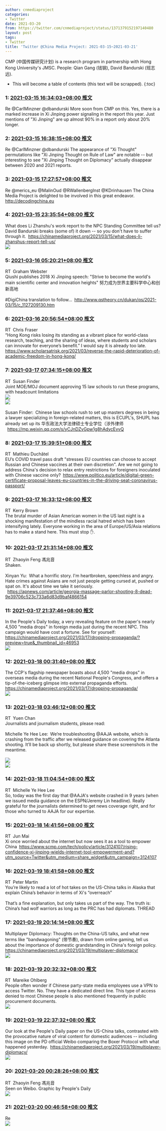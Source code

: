 ```yaml
---
author: cnmediaproject
categories:
- Twitter
date: 2021-03-20
from: https://twitter.com/cnmediaproject/status/1371379152197140480
layout: post
tags:
- Twitter
title: 'Twitter @China Media Project: 2021-03-15~2021-03-21'
---
```


CMP (中国传媒研究计划) is a research program in partnership with Hong Kong University's JMSC. People: Qian Gang (钱钢), David Bandurski (班志远). 

* This will become a table of contents (this text will be scrapped).
{:toc}

### 1: [2021-03-15 16:34:03+08:00 推文](https://twitter.com/cnmediaproject/status/1371379152197140480)

Re @CarlMinzner @dbandurski More soon from CMP on this. Yes, there is a marked increase in Xi Jinping power signaling in the report this year. Just mentions of "Xi Jinping" are up almost 90% in a report only about 20% longer.

### 2: [2021-03-15 16:38:15+08:00 推文](https://twitter.com/cnmediaproject/status/1371380208771665920)

Re @CarlMinzner @dbandurski The appearance of "Xi Thought" permutations like "Xi Jinping Thought on Rule of Law" are notable -- but  interesting to see "Xi Jinping Thought on Diplomacy" actually disappear between 2020 and 2021 reports.

### 3: [2021-03-15 17:27:57+08:00 推文](https://twitter.com/cnmediaproject/status/1371392718077886465)

Re @merics_eu @MalinOud @RWallenbergInst @KDrinhausen The China Media Project is delighted to be involved in this great endeavor. <a href="http://decodingchina.eu/" target="_blank" rel="noopener noreferrer">http://decodingchina.eu</a>

### 4: [2021-03-15 23:35:54+08:00 推文](https://twitter.com/cnmediaproject/status/1371485315534295042)

What does Li Zhanshu's work report to the NPC Standing Committee tell us? David Bandurski breaks (some of) it down -- so you don't have to suffer through it. <a href="https://chinamediaproject.org/2021/03/15/what-does-li-zhanshus-report-tell-us/" target="_blank" rel="noopener noreferrer">https://chinamediaproject.org/2021/03/15/what-does-li-zhanshus-report-tell-us/</a><br><img style src="https://pbs.twimg.com/media/Ewh-LmmXIAMiJ4u?format=jpg&name=orig" referrerpolicy="no-referrer">

### 5: [2021-03-16 05:20:21+08:00 推文](https://twitter.com/gwbstr/status/1371571997629501445)

RT Graham Webster<br>Qiushi publishes 2018 Xi Jinping speech: "Strive to become the world's main scientific center and innovation heights" 努力成为世界主要科学中心和创新高地 <br><br>#DigiChina translation to follow... <a href="http://www.qstheory.cn/dukan/qs/2021-03/15/c_1127209130.htm" target="_blank" rel="noopener noreferrer">http://www.qstheory.cn/dukan/qs/2021-03/15/c_1127209130.htm</a>

### 6: [2021-03-16 20:56:54+08:00 推文](https://twitter.com/_CJFraser_/status/1371807689538301952)

RT Chris Fraser<br>“Hong Kong risks losing its standing as a vibrant place for world-class research, teaching, and the sharing of ideas, where students and scholars can innovate for everyone’s benefit.” I would say it is already too late. <a href="https://www.scholarsatrisk.org/2021/03/reverse-the-rapid-deterioration-of-academic-freedom-in-hong-kong/" target="_blank" rel="noopener noreferrer">https://www.scholarsatrisk.org/2021/03/reverse-the-rapid-deterioration-of-academic-freedom-in-hong-kong/</a>

### 7: [2021-03-17 07:34:15+08:00 推文](https://twitter.com/SPCmonitor/status/1371968081556238342)

RT Susan Finder<br>Joint MOE/MOJ document approving 15 law schools to run these programs, with headcount limitations<br><img style src="https://pbs.twimg.com/media/Ewo1XVvVIAAKhGZ?format=png&name=orig" referrerpolicy="no-referrer"><br><img style src="https://pbs.twimg.com/media/Ewo1riRVEAkwFzK?format=png&name=orig" referrerpolicy="no-referrer"><br><br>Susan Finder: Chinese law schools rush to set up masters degrees in being a lawyer specializing in foreign-related matters, this is ECUPL's, SHUPL has already set up its 华东政法大学法律硕士专业学位（涉外律师<br> <a href="https://mp.weixin.qq.com/s/yCJnDZvGpw1g8hAdycEvvQ" target="_blank" rel="noopener noreferrer">https://mp.weixin.qq.com/s/yCJnDZvGpw1g8hAdycEvvQ</a>

### 8: [2021-03-17 15:39:51+08:00 推文](https://twitter.com/mtdtl/status/1372090287955316736)

RT Mathieu Duchâtel<br>EU’s COVID travel pass draft "stresses EU countries can choose to accept Russian and Chinese vaccines at their own discretion". Are we not going to address China's decision to relax entry restrictions for foreigners inoculated with Chinese vaccine only? <a href="https://www.politico.eu/article/digital-green-certificate-proposal-leaves-eu-countries-in-the-driving-seat-coronavirus-passport/" target="_blank" rel="noopener noreferrer">https://www.politico.eu/article/digital-green-certificate-proposal-leaves-eu-countries-in-the-driving-seat-coronavirus-passport/</a>

### 9: [2021-03-17 16:33:12+08:00 推文](https://twitter.com/Bkerrychina/status/1372103711972069376)

RT Kerry Brown<br>The brutal murder of Asian American women in the US last night is a shocking manifestation of the mindless racial hatred which has been intensifying lately. Everyone working in the area of Europe/US/Asia relations has to make a stand here. This must stop ✋.

### 10: [2021-03-17 21:31:14+08:00 推文](https://twitter.com/ZhaoyinFeng/status/1372178717032734722)

RT Zhaoyin Feng 馮兆音<br>Shaken.<br><br>Xinyan Yu: What a horrific story. I'm heartbroken, speechless and angry. Hate crimes against Asians are not just people getting cursed at, pushed or spat on. It's about time we take it seriously.<br> <a href="https://apnews.com/article/georgia-massage-parlor-shooting-8-dead-9e39706c523c733a6d83d9baf4866154" target="_blank" rel="noopener noreferrer">https://apnews.com/article/georgia-massage-parlor-shooting-8-dead-9e39706c523c733a6d83d9baf4866154</a>

### 11: [2021-03-17 21:37:46+08:00 推文](https://twitter.com/cnmediaproject/status/1372180362303045636)

In the People's Daily today, a very revealing feature on the paper's nearly 4,500 "media drops" in foreign media just during the recent NPC. This campaign would have cost a fortune. See for yourself: <a href="https://chinamediaproject.org/2021/03/17/dropping-propaganda/?preview=true&_thumbnail_id=46953" target="_blank" rel="noopener noreferrer">https://chinamediaproject.org/2021/03/17/dropping-propaganda/?preview=true&_thumbnail_id=46953</a><br><img style src="https://pbs.twimg.com/media/Ewr2uHaWgAIZE9g?format=jpg&name=orig" referrerpolicy="no-referrer">

### 12: [2021-03-18 00:31:40+08:00 推文](https://twitter.com/cnmediaproject/status/1372224123074658304)

The CCP's flagship newspaper boasts about 4,500 "media drops" in overseas media during the recent National People's Congress, and offers a tip-of-the-iceberg glimpse into external propaganda efforts. <a href="https://chinamediaproject.org/2021/03/17/dropping-propaganda/" target="_blank" rel="noopener noreferrer">https://chinamediaproject.org/2021/03/17/dropping-propaganda/</a><br><img style src="https://pbs.twimg.com/media/Ewseg6kWEAEgaeU?format=jpg&name=orig" referrerpolicy="no-referrer">

### 13: [2021-03-18 03:46:12+08:00 推文](https://twitter.com/xinwenxiaojie/status/1372273081096540172)

RT Yuen Chan<br>Journalists and journalism students, please read:<br><br>Michelle Ye Hee Lee: We’re troubleshooting @AAJA website, which is crashing from the traffic after we released guidance on covering the Atlanta shooting. It’ll be back up shortly, but please share these screenshots in the meantime.<br><br><img style src="https://pbs.twimg.com/media/Ews8L8SWQAY5cPH?format=jpg&name=orig" referrerpolicy="no-referrer"><br><img style src="https://pbs.twimg.com/media/Ews8L8QWgAURv-y?format=jpg&name=orig" referrerpolicy="no-referrer">

### 14: [2021-03-18 11:04:54+08:00 推文](https://twitter.com/myhlee/status/1372383483146997762)

RT Michelle Ye Hee Lee<br>So, today was the first day that @AAJA's website crashed in 9 years (when we issued media guidance on the ESPN/Jeremy Lin headline). Really grateful for the journalists determined to get news coverage right, and for those who turned to AAJA for our expertise.

### 15: [2021-03-18 14:41:56+08:00 推文](https://twitter.com/Junmai1103/status/1372438099750309889)

RT Jun Mai<br>Xi once worried about the internet but now sees it as a tool to empower China <a href="https://www.scmp.com/tech/policy/article/3124107/rising-confidence-xi-jinping-wields-internet-tool-empowerment-and?utm_source=Twitter&utm_medium=share_widget&utm_campaign=3124107" target="_blank" rel="noopener noreferrer">https://www.scmp.com/tech/policy/article/3124107/rising-confidence-xi-jinping-wields-internet-tool-empowerment-and?utm_source=Twitter&utm_medium=share_widget&utm_campaign=3124107</a>

### 16: [2021-03-19 18:41:58+08:00 推文](https://twitter.com/PeterMartin_PCM/status/1372860893936111619)

RT Peter Martin<br>You’re likely to read a lot of hot takes on the US-China talks in Alaska that explain China’s behavior in terms of Xi's “overreach”<br><br>That’s a fine explanation, but only takes us part of the way. The truth is: China’s had wolf warriors as long as the PRC has had diplomats. THREAD

### 17: [2021-03-19 20:14:14+08:00 推文](https://twitter.com/cnmediaproject/status/1372884115456987145)

Multiplayer Diplomacy: Thoughts on the China-US talks, and what new terms like "bandwagoning" (带节奏), drawn from online gaming, tell us about the importance of domestic grandstanding in China's foreign policy. <a href="https://chinamediaproject.org/2021/03/19/multiplayer-diplomacy/" target="_blank" rel="noopener noreferrer">https://chinamediaproject.org/2021/03/19/multiplayer-diplomacy/</a><br><img style src="https://pbs.twimg.com/media/Ew12wJaXAAEi733?format=jpg&name=orig" referrerpolicy="no-referrer">

### 18: [2021-03-19 20:32:32+08:00 推文](https://twitter.com/MareikeOhlberg/status/1372888719775174659)

RT Mareike Ohlberg<br>People often wonder if Chinese party-state media employees use a VPN to access Twitter. No. They have a dedicated direct line. This type of access denied to most Chinese people is also mentioned frequently in public procurement documents.<br><img style src="https://pbs.twimg.com/media/Ew162W0XAAA2lJ4?format=png&name=orig" referrerpolicy="no-referrer">

### 19: [2021-03-19 22:37:32+08:00 推文](https://twitter.com/cnmediaproject/status/1372920178619654147)

Our look at the People's Daily paper on the US-China talks, contrasted with the provocative nature of viral content for domestic audiences -- including this image on the PD official Weibo comparing the Boxer Protocol with what happened yesterday. <a href="https://chinamediaproject.org/2021/03/19/multiplayer-diplomacy/" target="_blank" rel="noopener noreferrer">https://chinamediaproject.org/2021/03/19/multiplayer-diplomacy/</a><br><img style src="https://pbs.twimg.com/media/Ew2XnTdXIAASpaf?format=png&name=orig" referrerpolicy="no-referrer">

### 20: [2021-03-20 00:28:26+08:00 推文](https://twitter.com/ZhaoyinFeng/status/1372948085513539585)

RT Zhaoyin Feng 馮兆音<br>Seen on Weibo. Graphic by People's Daily<br><img style src="https://pbs.twimg.com/media/Ew2w4r6WQAcXuEk?format=jpg&name=orig" referrerpolicy="no-referrer">

### 21: [2021-03-20 00:46:58+08:00 推文](https://twitter.com/cnmediaproject/status/1372952750342963203)

Re <br><img style src="https://pbs.twimg.com/media/Ew21PXkXAAA8mIN?format=jpg&name=orig" referrerpolicy="no-referrer">

